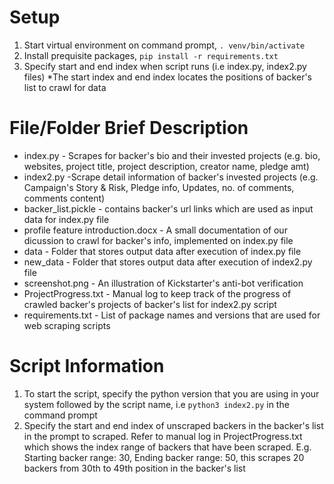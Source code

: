 # Setup
1. Start virtual environment on command prompt, `. venv/bin/activate`
2. Install prequisite packages, `pip install -r requirements.txt`
3. Specify start and end index when script runs (i.e index.py, index2.py files)
*The start index and end index locates the positions of backer's list to crawl for data

# File/Folder Brief Description
* index.py - Scrapes for backer's bio and their invested projects (e.g. bio, websites, project title, project description, creator name, pledge amt)
* index2.py -Scrape detail information of backer's invested projects (e.g. Campaign's Story & Risk, Pledge info, Updates, no. of comments, comments content)
* backer_list.pickle - contains backer's url links which are used as input data for index.py file
* profile feature introduction.docx - A small documentation of our dicussion to crawl for backer's info, implemented on index.py file
* data - Folder that stores output data after execution of index.py file
* new_data - Folder that stores output data after execution of index2.py file
* screenshot.png - An illustration of Kickstarter's anti-bot verification
* ProjectProgress.txt - Manual log to keep track of the progress of crawled backer's projects of backer's list for index2.py script
* requirements.txt - List of package names and versions that are used for web scraping scripts 

# Script Information
1. To start the script, specify the python version that you are using in your system followed by the script name, i.e `python3 index2.py` in the command prompt
2. Specify the start and end index of unscraped backers in the backer's list in the prompt to scraped. Refer to manual log in ProjectProgress.txt which shows the index range of backers that have been scraped. E.g. Starting backer range: 30, Ending backer range: 50, this scrapes 20 backers from 30th to 49th position in the backer's list    
